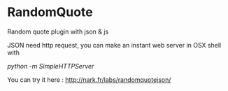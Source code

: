 RandomQuote
===========

Random quote plugin with json &amp; js

JSON need http request, you can make an instant web server in OSX shell with

*python -m SimpleHTTPServer*


You can try it here : http://nark.fr/labs/randomquotejson/
